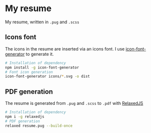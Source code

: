 # My resume

My resume, written in `.pug` and `.scss`

## Icons font
The icons in the resume are inserted via an icons font. I use [icon-font-generator](https://github.com/Workshape/icon-font-generator) to generate it.

``` bash
# Installation of dependency
npm install -g icon-font-generator
# Font icon generation
icon-font-generator icons/*.svg -o dist
```

## PDF generation
The resume is generated from `.pug` and `.scss` to `.pdf` with [RelaxedJS](https://github.com/RelaxedJS/ReLaXed)

``` bash
# Installation of dependency
npm i -g relaxedjs
# PDF generation
relaxed resume.pug --build-once
```
